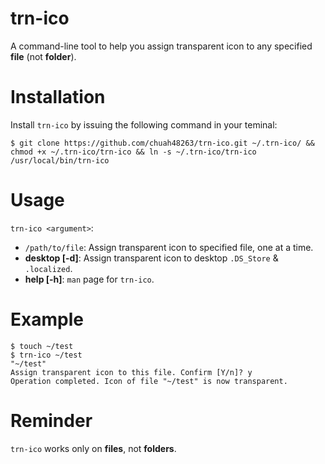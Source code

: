 # trn-ico

A command-line tool to help you assign transparent icon to any specified **file** (not **folder**).

# Installation

Install `trn-ico` by issuing the following command in your teminal:
```
$ git clone https://github.com/chuah48263/trn-ico.git ~/.trn-ico/ && chmod +x ~/.trn-ico/trn-ico && ln -s ~/.trn-ico/trn-ico /usr/local/bin/trn-ico
```

# Usage

`trn-ico <argument>`:
- `/path/to/file`: Assign transparent icon to specified file, one at a time.
- **desktop [-d]**: Assign transparent icon to desktop `.DS_Store` & `.localized`.
- **help [-h]**: `man` page for `trn-ico`.

# Example

```
$ touch ~/test
$ trn-ico ~/test
"~/test"
Assign transparent icon to this file. Confirm [Y/n]? y
Operation completed. Icon of file "~/test" is now transparent.
```

# Reminder

`trn-ico` works only on **files**, not **folders**.

